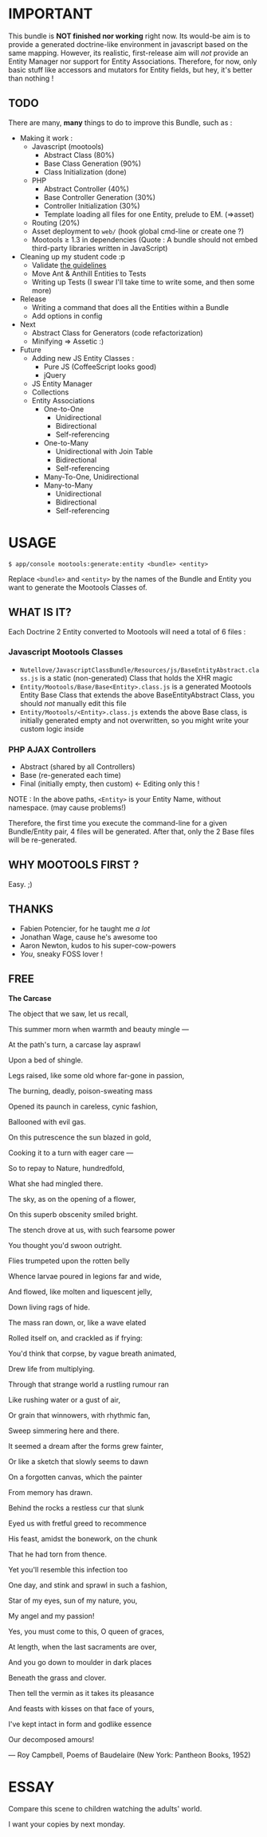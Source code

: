 # IMPORTANT

This bundle is **NOT finished nor working** right now. Its would-be aim is to provide a generated doctrine-like environment in javascript based on the same mapping.
However, its realistic, first-release aim will *not* provide an Entity Manager nor support for Entity Associations.
Therefore, for now, only basic stuff like accessors and mutators for Entity fields, but hey, it's better than nothing !

## TODO

There are many, **many** things to do to improve this Bundle, such as :

* Making it work :
  * Javascript (mootools)
    * Abstract Class (80%)
    * Base Class Generation (90%)
    * Class Initialization (done)
  * PHP
    * Abstract Controller (40%)
    * Base Controller Generation (30%)
    * Controller Initialization (30%)
    * Template loading all files for one Entity, prelude to EM. (=>asset)
  * Routing (20%)
  * Asset deployment to `web/` (hook global cmd-line or create one ?)
  * Mootools ≥ 1.3 in dependencies (Quote : A bundle should not embed third-party libraries written in JavaScript)
* Cleaning up my student code :p
  * Validate [the guidelines](http://docs.symfony-reloaded.org/guides/bundles/best_practices.html)
  * Move Ant & Anthill Entities to Tests
  * Writing up Tests (I swear I'll take time to write some, and then some more)
* Release
  * Writing a command that does all the Entities within a Bundle
  * Add options in config
* Next
  * Abstract Class for Generators (code refactorization)
  * Minifying => Assetic :)
* Future
  * Adding new JS Entity Classes :
    * Pure JS (CoffeeScript looks good)
    * jQuery
  * JS Entity Manager
  * Collections
  * Entity Associations
    * One-to-One
      * Unidirectional
      * Bidirectional
      * Self-referencing
    * One-to-Many
      * Unidirectional with Join Table
      * Bidirectional
      * Self-referencing
    * Many-To-One, Unidirectional
    * Many-to-Many
      * Unidirectional
      * Bidirectional
      * Self-referencing

# USAGE

    $ app/console mootools:generate:entity <bundle> <entity>

Replace `<bundle>` and `<entity>` by the names of the Bundle and Entity you want to
generate the Mootools Classes of.

## WHAT IS IT?

Each Doctrine 2 Entity converted to Mootools will need a total of 6 files :

### Javascript Mootools Classes

* `Nutellove/JavascriptClassBundle/Resources/js/BaseEntityAbstract.class.js` is a static (non-generated) Class that holds the XHR magic
* `Entity/Mootools/Base/Base<Entity>.class.js` is a generated Mootools Entity Base Class that extends the above BaseEntityAbstract Class, you should *not* manually edit this file
* `Entity/Mootools/<Entity>.class.js` extends the above Base class, is initially generated empty and not overwritten, so you might write your custom logic inside 

### PHP AJAX Controllers

* Abstract (shared by all Controllers)
* Base (re-generated each time)
* Final (initially empty, then custom) <- Editing only this !

NOTE : In the above paths, `<Entity>` is your Entity Name, without namespace. (may cause problems!)

Therefore, the first time you execute the command-line for a given Bundle/Entity pair, 4 files will be generated.
After that, only the 2 Base files will be re-generated.


## WHY MOOTOOLS FIRST ?

Easy. ;)

## THANKS

- Fabien Potencier, for he taught me *a lot*
- Jonathan Wage, cause he's awesome too
- Aaron Newton, kudos to his super-cow-powers
- *You*, sneaky FOSS lover !

## FREE

**The Carcase**


The object that we saw, let us recall,

This summer morn when warmth and beauty mingle —

At the path's turn, a carcase lay asprawl

Upon a bed of shingle.



Legs raised, like some old whore far-gone in passion,

The burning, deadly, poison-sweating mass

Opened its paunch in careless, cynic fashion,

Ballooned with evil gas.



On this putrescence the sun blazed in gold, 

Cooking it to a turn with eager care — 

So to repay to Nature, hundredfold, 

What she had mingled there.



The sky, as on the opening of a flower, 

On this superb obscenity smiled bright. 

The stench drove at us, with such fearsome power 

You thought you'd swoon outright.



Flies trumpeted upon the rotten belly 

Whence larvae poured in legions far and wide, 

And flowed, like molten and liquescent jelly, 

Down living rags of hide.



The mass ran down, or, like a wave elated 

Rolled itself on, and crackled as if frying: 

You'd think that corpse, by vague breath animated, 

Drew life from multiplying.



Through that strange world a rustling rumour ran 

Like rushing water or a gust of air, 

Or grain that winnowers, with rhythmic fan, 

Sweep simmering here and there.



It seemed a dream after the forms grew fainter, 

Or like a sketch that slowly seems to dawn 

On a forgotten canvas, which the painter 

From memory has drawn.



Behind the rocks a restless cur that slunk 

Eyed us with fretful greed to recommence 

His feast, amidst the bonework, on the chunk 

That he had torn from thence.



Yet you'll resemble this infection too 

One day, and stink and sprawl in such a fashion, 

Star of my eyes, sun of my nature, you, 

My angel and my passion!



Yes, you must come to this, O queen of graces, 

At length, when the last sacraments are over, 

And you go down to moulder in dark places 

Beneath the grass and clover.



Then tell the vermin as it takes its pleasance 

And feasts with kisses on that face of yours, 

I've kept intact in form and godlike essence 

Our decomposed amours!


— Roy Campbell, Poems of Baudelaire (New York: Pantheon Books, 1952)


# ESSAY

Compare this scene to children watching the adults' world.

I want your copies by next monday.